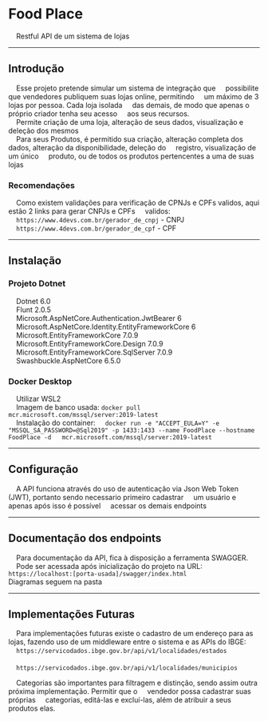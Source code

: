 <h1>Food Place</h1>
<p>
    Restful API de um sistema de lojas
</p>
<hr>
<h2>Introdução</h2>
<p>
    Esse projeto pretende simular um sistema de integração que
    possibilite que vendedores publiquem suas lojas online, permitindo
    um máximo de 3 lojas por pessoa. Cada loja isolada
    das demais, de modo que apenas o próprio criador tenha seu acesso
    aos seus recursos. <br>
    Permite criação de uma loja, alteração de seus dados, visualização e deleção dos mesmos<br>
    Para seus Produtos, é permitido sua criação, alteração completa dos dados, alteração da disponibilidade, deleção do
    registro, visualização de um único
    produto, ou de todos os produtos pertencentes a uma de suas lojas
</p>
<h3>Recomendações</h3>
<p>
    Como existem validações para verificação de CPNJs e CPFs validos, aqui estão 2 links para gerar CNPJs e CPFs
    validos: <br>
    <code>https://www.4devs.com.br/gerador_de_cnpj</code> - CNPJ <br>
    <code>https://www.4devs.com.br/gerador_de_cpf</code> - CPF <br>
</p>
<hr>
<h2>Instalação</h2>
<h3>Projeto Dotnet</h3>
<p>
    Dotnet 6.0 <br>
    Flunt 2.0.5 <br>
    Microsoft.AspNetCore.Authentication.JwtBearer 6 <br>
    Microsoft.AspNetCore.Identity.EntityFrameworkCore 6 <br>
    Microsoft.EntityFrameworkCore 7.0.9 <br>
    Microsoft.EntityFrameworkCore.Design 7.0.9 <br>
    Microsoft.EntityFrameworkCore.SqlServer 7.0.9 <br>
    Swashbuckle.AspNetCore 6.5.0 <br>
</p>
<h3>Docker Desktop</h3>
<p>
    Utilizar WSL2 <br>
    Imagem de banco usada: <code>docker pull mcr.microsoft.com/mssql/server:2019-latest</code> <br>
    Instalação do container:
    <code>docker run -e "ACCEPT_EULA=Y" -e "MSSQL_SA_PASSWORD=@Sql2019" -p 1433:1433 --name FoodPlace --hostname FoodPlace -d   mcr.microsoft.com/mssql/server:2019-latest</code>
</p>
<hr/>
<h2>Configuração</h2>
<p>
    A API funciona através do uso de autenticação via Json Web Token (JWT), portanto sendo necessario primeiro cadastrar
    um usuário e apenas após isso é possível
    acessar os demais endpoints
</p>
<hr/>
<h2>Documentação dos endpoints</h2>
<p>
    Para documentação da API, fica à disposição a ferramenta SWAGGER. <br>
    Pode ser acessada após inicialização do projeto na URL:
    <code>https://localhost:[porta-usada]/swagger/index.html</code> <br>
    Diagramas seguem na pasta 
</p>
<hr/>
<h2>Implementações Futuras</h2>
<p>
    Para implementações futuras existe o cadastro de um endereço para as lojas, fazendo uso de um middleware entre o sistema e as APIs do IBGE: <br>
    
      <code>https://servicodados.ibge.gov.br/api/v1/localidades/estados<br></code><br>
      <code>https://servicodados.ibge.gov.br/api/v1/localidades/municipios<br></code>
    
    Categorias são importantes para filtragem e distinção, sendo assim outra próxima implementação. Permitir que o
    vendedor possa cadastrar suas próprias
    categorias, editá-las e excluí-las, além de atribuir a seus produtos elas.
</p>
